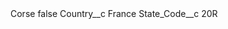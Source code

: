 <?xml version="1.0" encoding="UTF-8"?>
<CustomMetadata xmlns="http://soap.sforce.com/2006/04/metadata" xmlns:xsi="http://www.w3.org/2001/XMLSchema-instance" xmlns:xsd="http://www.w3.org/2001/XMLSchema">
    <label>Corse</label>
    <protected>false</protected>
    <values>
        <field>Country__c</field>
        <value xsi:type="xsd:string">France</value>
    </values>
    <values>
        <field>State_Code__c</field>
        <value xsi:type="xsd:string">20R</value>
    </values>
</CustomMetadata>
